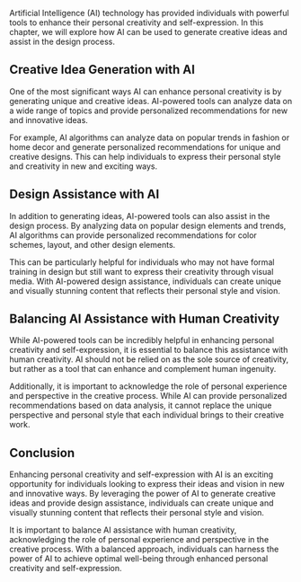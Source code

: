 

Artificial Intelligence (AI) technology has provided individuals with powerful tools to enhance their personal creativity and self-expression. In this chapter, we will explore how AI can be used to generate creative ideas and assist in the design process.

Creative Idea Generation with AI
--------------------------------

One of the most significant ways AI can enhance personal creativity is by generating unique and creative ideas. AI-powered tools can analyze data on a wide range of topics and provide personalized recommendations for new and innovative ideas.

For example, AI algorithms can analyze data on popular trends in fashion or home decor and generate personalized recommendations for unique and creative designs. This can help individuals to express their personal style and creativity in new and exciting ways.

Design Assistance with AI
-------------------------

In addition to generating ideas, AI-powered tools can also assist in the design process. By analyzing data on popular design elements and trends, AI algorithms can provide personalized recommendations for color schemes, layout, and other design elements.

This can be particularly helpful for individuals who may not have formal training in design but still want to express their creativity through visual media. With AI-powered design assistance, individuals can create unique and visually stunning content that reflects their personal style and vision.

Balancing AI Assistance with Human Creativity
---------------------------------------------

While AI-powered tools can be incredibly helpful in enhancing personal creativity and self-expression, it is essential to balance this assistance with human creativity. AI should not be relied on as the sole source of creativity, but rather as a tool that can enhance and complement human ingenuity.

Additionally, it is important to acknowledge the role of personal experience and perspective in the creative process. While AI can provide personalized recommendations based on data analysis, it cannot replace the unique perspective and personal style that each individual brings to their creative work.

Conclusion
----------

Enhancing personal creativity and self-expression with AI is an exciting opportunity for individuals looking to express their ideas and vision in new and innovative ways. By leveraging the power of AI to generate creative ideas and provide design assistance, individuals can create unique and visually stunning content that reflects their personal style and vision.

It is important to balance AI assistance with human creativity, acknowledging the role of personal experience and perspective in the creative process. With a balanced approach, individuals can harness the power of AI to achieve optimal well-being through enhanced personal creativity and self-expression.
